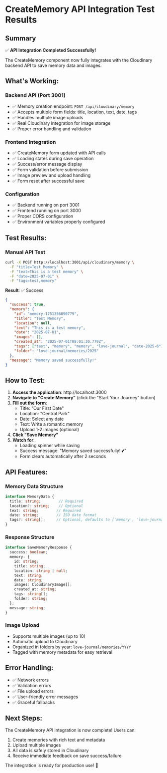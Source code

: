 # CreateMemory API Integration Test Results

## Summary
✅ **API Integration Completed Successfully!**

The CreateMemory component now fully integrates with the Cloudinary backend API to save memory data and images.

## What's Working:

### Backend API (Port 3001)
- ✅ Memory creation endpoint: `POST /api/cloudinary/memory`
- ✅ Accepts multiple form fields: title, location, text, date, tags
- ✅ Handles multiple image uploads
- ✅ Real Cloudinary integration for image storage
- ✅ Proper error handling and validation

### Frontend Integration
- ✅ CreateMemory form updated with API calls
- ✅ Loading states during save operation
- ✅ Success/error message display
- ✅ Form validation before submission
- ✅ Image preview and upload handling
- ✅ Form reset after successful save

### Configuration
- ✅ Backend running on port 3001
- ✅ Frontend running on port 3000
- ✅ Proper CORS configuration
- ✅ Environment variables properly configured

## Test Results:

### Manual API Test
```bash
curl -X POST http://localhost:3001/api/cloudinary/memory \
  -F "title=Test Memory" \
  -F "text=This is a test memory" \
  -F "date=2025-07-01" \
  -F "tags=test,memory"
```

**Result**: ✅ Success
```json
{
  "success": true,
  "memory": {
    "id": "memory-1751356890779",
    "title": "Test Memory",
    "location": null,
    "text": "This is a test memory",
    "date": "2025-07-01",
    "images": [],
    "created_at": "2025-07-01T08:01:30.779Z",
    "tags": ["test", "memory", "memory", "love-journal", "date-2025-6"],
    "folder": "love-journal/memories/2025"
  },
  "message": "Memory saved successfully!"
}
```

## How to Test:

1. **Access the application**: http://localhost:3000
2. **Navigate to "Create Memory"** (click the "Start Your Journey" button)
3. **Fill out the form**:
   - Title: "Our First Date"
   - Location: "Central Park"
   - Date: Select any date
   - Text: Write a romantic memory
   - Upload 1-2 images (optional)
4. **Click "Save Memory"**
5. **Watch for**:
   - Loading spinner while saving
   - Success message: "Memory saved successfully! 💕"
   - Form clears automatically after 2 seconds

## API Features:

### Memory Data Structure
```typescript
interface MemoryData {
  title: string;        // Required
  location?: string;    // Optional
  text: string;        // Required
  date: string;        // ISO date format
  tags?: string[];     // Optional, defaults to ['memory', 'love-journal']
}
```

### Response Structure
```typescript
interface SaveMemoryResponse {
  success: boolean;
  memory: {
    id: string;
    title: string;
    location: string | null;
    text: string;
    date: string;
    images: CloudinaryImage[];
    created_at: string;
    tags: string[];
    folder: string;
  };
  message: string;
}
```

### Image Upload
- Supports multiple images (up to 10)
- Automatic upload to Cloudinary
- Organized in folders by year: `love-journal/memories/YYYY`
- Tagged with memory metadata for easy retrieval

## Error Handling:
- ✅ Network errors
- ✅ Validation errors
- ✅ File upload errors
- ✅ User-friendly error messages
- ✅ Graceful fallbacks

## Next Steps:
The CreateMemory API integration is now complete! Users can:
1. Create memories with rich text and metadata
2. Upload multiple images
3. All data is safely stored in Cloudinary
4. Receive immediate feedback on save success/failure

The integration is ready for production use! 🎉
